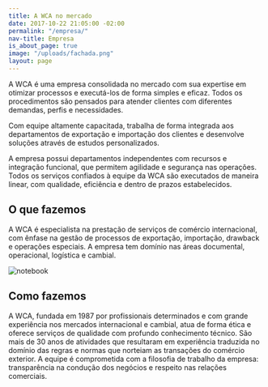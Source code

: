 ```yaml
---
title: A WCA no mercado
date: 2017-10-22 21:05:00 -02:00
permalink: "/empresa/"
nav-title: Empresa
is_about_page: true
image: "/uploads/fachada.png"
layout: page
---
```


A WCA é uma empresa consolidada no mercado com sua expertise em otimizar processos e executá-los de forma simples e eficaz. Todos os procedimentos são pensados para atender clientes com diferentes demandas, perfis e necessidades.

Com equipe altamente capacitada, trabalha de forma integrada aos departamentos de exportação e importação dos clientes e desenvolve soluções através de estudos personalizados.

A empresa possui departamentos independentes com recursos e integração funcional, que permitem agilidade e segurança nas operações. Todos os serviços confiados à equipe da WCA são executados de maneira linear, com qualidade, eficiência e dentro de prazos estabelecidos.

## O que fazemos

A WCA é especialista na prestação de serviços de comércio internacional, com ênfase na gestão de processos de exportação, importação, drawback e operações especiais. A empresa tem domínio nas áreas documental, operacional, logística e cambial.


![notebook](/uploads/note-2a0ad2.jpg)


## Como fazemos

A WCA, fundada em 1987 por profissionais determinados e com grande experiência nos mercados internacional e cambial, atua de forma ética e oferece serviços de qualidade com profundo conhecimento técnico. São mais de 30 anos de atividades que resultaram em experiência traduzida no domínio das regras e normas que norteiam as transações do comércio exterior. A equipe é comprometida com a filosofia de trabalho da empresa: transparência na condução dos negócios e respeito nas relações comerciais.
